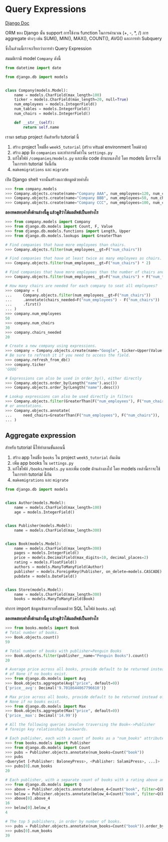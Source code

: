 # Query Expressions

[Django Doc](https://docs.djangoproject.com/en/5.0/ref/models/expressions/#query-expressions)

ORM ของ Django นั้น support การใช้งาน function ในการคำนวณ (+, -, *, /) การ aggregate ต่างๆ เช่น SUM(), MIN(), MAX(), COUNT(), AVG() และการทำ Subquery

ซึ่งในส่วนนี้เราจะเรียกว่าการทำ Query Expression

สมมติเรามี model `Company` ดังนี้

```python
from datetime import date

from django.db import models


class Company(models.Model):
    name = models.CharField(max_length=100)
    ticker = models.CharField(max_length=20, null=True)
    num_employees = models.IntegerField()
    num_tables = models.IntegerField()
    num_chairs = models.IntegerField()

    def __str__(self):
        return self.name
```

เรามา setup project กันสำหรับ tutorial นี้

1. สร้าง project ใหม่ชื่อ `week5_tutorial` (สร้าง vitual environment ใหม่ด้วย)
2. สร้าง app ชื่อ `companies` และทำการตั้งค่าใน `settings.py`
3. แก้ไขไฟล์ `/companies/models.py` และเพิ่ม code ด้่านบนลงไป โดย models นี้เราจะใช้ในการทำ tutorial วันนี้กัน
4. `makemigrations` และ `migrate`

เปิด Django shell จากนั้นสร้างแถวข้อมูลด้วยคำสั่ง

```python
>>> from company.models
>>> Company.objects.create(name="Company AAA", num_employees=120, num_chairs=150, num_tables=60)
>>> Company.objects.create(name="Company BBB", num_employees=50, num_chairs=30, num_tables=20)
>>> Company.objects.create(name="Company CCC", num_employees=100, num_chairs=40, num_tables=40)
```

**ลองทดสอบคำสั่งด้านล่างนี้ดู แล้วดูสิว่าได้ผลลัพธ์เป็นอย่างไร**

```python
>>> from company.models import Company
>>> from django.db.models import Count, F, Value
>>> from django.db.models.functions import Length, Upper
>>> from django.db.models.lookups import GreaterThan

# Find companies that have more employees than chairs.
>>> Company.objects.filter(num_employees__gt=F("num_chairs"))

# Find companies that have at least twice as many employees as chairs.
>>> Company.objects.filter(num_employees__gt=F("num_chairs") * 2)

# Find companies that have more employees than the number of chairs and tables combined.
>>> Company.objects.filter(num_employees__gt=F("num_chairs") + F("num_tables"))

# How many chairs are needed for each company to seat all employees?
>>> company = (
...     Company.objects.filter(num_employees__gt=F("num_chairs"))
...     .annotate(chairs_needed=F("num_employees") - F("num_chairs"))
...     .first()
... )
>>> company.num_employees
50
>>> company.num_chairs
30
>>> company.chairs_needed
20

# Create a new company using expressions.
>>> company = Company.objects.create(name="Google", ticker=Upper(Value("goog")))
# Be sure to refresh it if you need to access the field.
>>> company.refresh_from_db()
>>> company.ticker
'GOOG'

# Expressions can also be used in order_by(), either directly
>>> Company.objects.order_by(Length("name").asc())
>>> Company.objects.order_by(Length("name").desc())

# Lookup expressions can also be used directly in filters
>>> Company.objects.filter(GreaterThan(F("num_employees"), F("num_chairs")))
# or annotations.
>>> Company.objects.annotate(
...     need_chairs=GreaterThan(F("num_employees"), F("num_chairs")),
... )
```

## Aggregate expression

สำหรับ tutorial นี้ให้ทำตามขั้นตอนนี้ 

1. สร้าง app ใหม่ชื่อ `books` ใน project `week5_tutorial` อันเดิม
2. เพิ่ม app books ใน `settings.py`
3. แก้ไขไฟล์ `/books/models.py` และเพิ่ม code ด้่านล่างลงไป โดย models เหล่านี้เราจะใช้ในการทำ tutorial นี้กัน
4. `makemigrations` และ `migrate`

```python
from django.db import models


class Author(models.Model):
    name = models.CharField(max_length=100)
    age = models.IntegerField()


class Publisher(models.Model):
    name = models.CharField(max_length=300)


class Book(models.Model):
    name = models.CharField(max_length=300)
    pages = models.IntegerField()
    price = models.DecimalField(max_digits=10, decimal_places=2)
    rating = models.FloatField()
    authors = models.ManyToManyField(Author)
    publisher = models.ForeignKey(Publisher, on_delete=models.CASCADE)
    pubdate = models.DateField()


class Store(models.Model):
    name = models.CharField(max_length=300)
    books = models.ManyToManyField(Book)
```

ทำการ import ข้อมูลเข้าตารางทั้งหมดด้วย SQL ในไฟล์ `books.sql`


**ลองทดสอบคำสั่งด้านล่างนี้ดู แล้วดูสิว่าได้ผลลัพธ์เป็นอย่างไร**

```python
>>> from books.models import Book
# Total number of books.
>>> Book.objects.count()
59

# Total number of books with publisher=Penguin Books
>>> Book.objects.filter(publisher__name="Penguin Books").count()
20

# Average price across all books, provide default to be returned instead
# of None if no books exist.
>>> from django.db.models import Avg
>>> Book.objects.aggregate(Avg("price", default=0))
{'price__avg': Decimal('9.7018644067796610')}

# Max price across all books, provide default to be returned instead of
# None if no books exist.
>>> from django.db.models import Max
>>> Book.objects.aggregate(Max("price", default=0))
{'price__max': Decimal('14.99')}

# All the following queries involve traversing the Book<->Publisher
# foreign key relationship backwards.

# Each publisher, each with a count of books as a "num_books" attribute.
>>> from books.models import Publisher
>>> from django.db.models import Count
>>> pubs = Publisher.objects.annotate(num_books=Count("book"))
>>> pubs
<QuerySet [<Publisher: BaloneyPress>, <Publisher: SalamiPress>, ...]>
>>> pubs[0].num_books
20

# Each publisher, with a separate count of books with a rating above and below 4
>>> from django.db.models import Q
>>> above = Publisher.objects.annotate(above_4=Count("book", filter=Q(book__rating__gt=4)))
>>> below = Publisher.objects.annotate(below_4=Count("book", filter=Q(book__rating__lte=4)))
>>> above[0].above_4
16
>>> below[0].below_4
4

# The top 5 publishers, in order by number of books.
>>> pubs = Publisher.objects.annotate(num_books=Count("book")).order_by("-num_books")[:5]
>>> pubs[0].num_books
39
```
